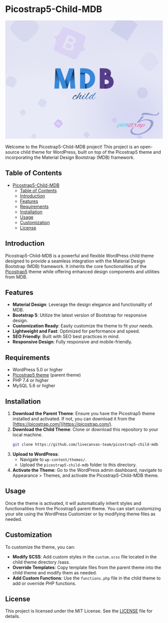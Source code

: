 # Picostrap5-Child-MDB

<!-- link screenshot -->
![logo](https://github.com/livecanvas-team/picostrap5-child-mdb/blob/main/screenshot.jpg?raw=true)


Welcome to the Picostrap5-Child-MDB project! This project is an open-source child theme for WordPress, built on top of the Picostrap5 theme and incorporating the Material Design Bootstrap (MDB) framework.

## Table of Contents

- [Picostrap5-Child-MDB](#picostrap5-child-mdb)
  - [Table of Contents](#table-of-contents)
  - [Introduction](#introduction)
  - [Features](#features)
  - [Requirements](#requirements)
  - [Installation](#installation)
  - [Usage](#usage)
  - [Customization](#customization)
  - [License](#license)

## Introduction

Picostrap5-Child-MDB is a powerful and flexible WordPress child theme designed to provide a seamless integration with the Material Design Bootstrap (MDB) framework. It inherits the core functionalities of the [Picostrap5](https://picostrap.com/) theme while offering enhanced design components and utilities from MDB.

## Features

- **Material Design**: Leverage the design elegance and functionality of MDB.
- **Bootstrap 5**: Utilize the latest version of Bootstrap for responsive design.
- **Customization Ready**: Easily customize the theme to fit your needs.
- **Lightweight and Fast**: Optimized for performance and speed.
- **SEO Friendly**: Built with SEO best practices in mind.
- **Responsive Design**: Fully responsive and mobile-friendly.

## Requirements

- WordPress 5.0 or higher
- [Picostrap5 theme](https://picostrap.com/) (parent theme)
- PHP 7.4 or higher
- MySQL 5.6 or higher

## Installation

1. **Download the Parent Theme**: Ensure you have the Picostrap5 theme installed and activated. If not, you can download it from the [https://picostrap.com/](https://picostrap.com/).
2. **Download the Child Theme**: Clone or download this repository to your local machine.
    ```bash
    git clone https://github.com/livecanvas-team/picostrap5-child-mdb
    ```
3. **Upload to WordPress**:
    - Navigate to `wp-content/themes/`.
    - Upload the `picostrap5-child-mdb` folder to this directory.
4. **Activate the Theme**: Go to the WordPress admin dashboard, navigate to Appearance > Themes, and activate the Picostrap5-Child-MDB theme.

## Usage

Once the theme is activated, it will automatically inherit styles and functionalities from the Picostrap5 parent theme. You can start customizing your site using the WordPress Customizer or by modifying theme files as needed.

## Customization

To customize the theme, you can:

- **Modify SCSS**: Add custom styles in the `custom.scss` file located in the child theme directory /sass.
- **Override Templates**: Copy template files from the parent theme into the child theme and modify them as needed.
- **Add Custom Functions**: Use the `functions.php` file in the child theme to add or override PHP functions.

## License

This project is licensed under the MIT License. See the [LICENSE](LICENSE) file for details.
